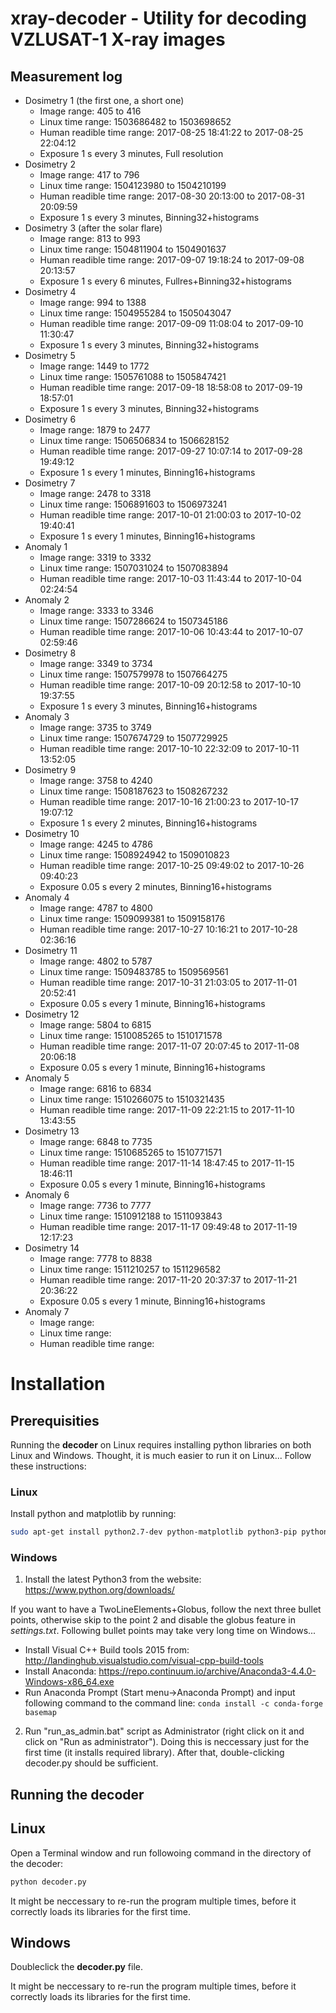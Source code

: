 # xray-decoder - Utility for decoding VZLUSAT-1 X-ray images

## Measurement log

  * Dosimetry 1 (the first one, a short one)
    * Image range: 405 to 416
    * Linux time range: 1503686482 to 1503698652
    * Human readible time range: 2017-08-25 18:41:22 to 2017-08-25 22:04:12
    * Exposure 1 s every 3 minutes, Full resolution
  * Dosimetry 2
    * Image range: 417 to 796
    * Linux time range: 1504123980 to 1504210199
    * Human readible time range: 2017-08-30 20:13:00 to 2017-08-31 20:09:59
    * Exposure 1 s every 3 minutes, Binning32+histograms
  * Dosimetry 3 (after the solar flare)
    * Image range: 813 to 993
    * Linux time range: 1504811904 to 1504901637
    * Human readible time range: 2017-09-07 19:18:24 to 2017-09-08 20:13:57
    * Exposure 1 s every 6 minutes, Fullres+Binning32+histograms
  * Dosimetry 4
    * Image range: 994 to 1388
    * Linux time range: 1504955284 to 1505043047
    * Human readible time range: 2017-09-09 11:08:04 to 2017-09-10 11:30:47
    * Exposure 1 s every 3 minutes, Binning32+histograms
  * Dosimetry 5
    * Image range: 1449 to 1772
    * Linux time range: 1505761088 to 1505847421
    * Human readible time range: 2017-09-18 18:58:08 to 2017-09-19 18:57:01
    * Exposure 1 s every 3 minutes, Binning32+histograms
  * Dosimetry 6
    * Image range: 1879 to 2477
    * Linux time range: 1506506834 to 1506628152
    * Human readible time range: 2017-09-27 10:07:14 to 2017-09-28 19:49:12
    * Exposure 1 s every 1 minutes, Binning16+histograms
  * Dosimetry 7
    * Image range: 2478 to 3318
    * Linux time range: 1506891603 to 1506973241
    * Human readible time range: 2017-10-01 21:00:03 to 2017-10-02 19:40:41
    * Exposure 1 s every 1 minutes, Binning16+histograms
  * Anomaly 1
    * Image range: 3319 to 3332
    * Linux time range: 1507031024 to 1507083894
    * Human readible time range: 2017-10-03 11:43:44 to 2017-10-04 02:24:54
  * Anomaly 2
    * Image range: 3333 to 3346
    * Linux time range: 1507286624 to 1507345186
    * Human readible time range: 2017-10-06 10:43:44 to 2017-10-07 02:59:46
  * Dosimetry 8
    * Image range: 3349 to 3734
    * Linux time range: 1507579978 to 1507664275
    * Human readible time range: 2017-10-09 20:12:58 to 2017-10-10 19:37:55
    * Exposure 1 s every 3 minutes, Binning16+histograms
  * Anomaly 3
    * Image range: 3735 to 3749
    * Linux time range: 1507674729 to 1507729925
    * Human readible time range: 2017-10-10 22:32:09 to 2017-10-11 13:52:05
  * Dosimetry 9
    * Image range: 3758 to 4240
    * Linux time range: 1508187623 to 1508267232
    * Human readible time range: 2017-10-16 21:00:23 to 2017-10-17 19:07:12
    * Exposure 1 s every 2 minutes, Binning16+histograms
  * Dosimetry 10
    * Image range: 4245 to 4786
    * Linux time range: 1508924942 to 1509010823
    * Human readible time range: 2017-10-25 09:49:02 to 2017-10-26 09:40:23
    * Exposure 0.05 s every 2 minutes, Binning16+histograms
  * Anomaly 4
    * Image range: 4787 to 4800
    * Linux time range: 1509099381 to 1509158176
    * Human readible time range: 2017-10-27 10:16:21 to 2017-10-28 02:36:16
  * Dosimetry 11
    * Image range: 4802 to 5787
    * Linux time range: 1509483785 to 1509569561
    * Human readible time range: 2017-10-31 21:03:05 to 2017-11-01 20:52:41
    * Exposure 0.05 s every 1 minute, Binning16+histograms
  * Dosimetry 12
    * Image range: 5804 to 6815
    * Linux time range: 1510085265 to 1510171578
    * Human readible time range: 2017-11-07 20:07:45 to 2017-11-08 20:06:18
    * Exposure 0.05 s every 1 minute, Binning16+histograms
  * Anomaly 5
    * Image range: 6816 to 6834
    * Linux time range: 1510266075 to 1510321435
    * Human readible time range: 2017-11-09 22:21:15 to 2017-11-10 13:43:55
  * Dosimetry 13
    * Image range: 6848 to 7735
    * Linux time range: 1510685265 to 1510771571
    * Human readible time range: 2017-11-14 18:47:45 to 2017-11-15 18:46:11
    * Exposure 0.05 s every 1 minute, Binning16+histograms
  * Anomaly 6
    * Image range: 7736 to 7777
    * Linux time range: 1510912188 to 1511093843
    * Human readible time range: 2017-11-17 09:49:48 to 2017-11-19 12:17:23
  * Dosimetry 14
    * Image range: 7778 to 8838
    * Linux time range: 1511210257 to 1511296582
    * Human readible time range: 2017-11-20 20:37:37 to 2017-11-21 20:36:22
    * Exposure 0.05 s every 1 minute, Binning16+histograms
  * Anomaly 7
    * Image range: 
    * Linux time range: 
    * Human readible time range: 

# Installation

## Prerequisities

Running the **decoder** on Linux requires installing python libraries on both Linux and Windows.
Thought, it is much easier to run it on Linux...
Follow these instructions:

### Linux

Install python and matplotlib by running:

```bash
sudo apt-get install python2.7-dev python-matplotlib python3-pip python3-tk python-pmw python-pip python-mpltoolkits.basemap python3-mpltoolkits.basemap python-scipy
```

### Windows

1. Install the latest Python3 from the website: https://www.python.org/downloads/
 
If you want to have a TwoLineElements+Globus, follow the next three bullet points, otherwise skip to the point 2 and disable the globus feature in _settings.txt_. Following bullet points may take very long time on Windows...

- Install Visual C++ Build tools 2015 from: http://landinghub.visualstudio.com/visual-cpp-build-tools
- Install Anaconda: https://repo.continuum.io/archive/Anaconda3-4.4.0-Windows-x86_64.exe
- Run Anaconda Prompt (Start menu->Anaconda Prompt) and input following command to the command line: ```conda install -c conda-forge basemap```
 
2. Run "run_as_admin.bat" script as Administrator (right click on it and click on "Run as administrator").
Doing this is neccessary just for the first time (it installs required library).
After that, double-clicking decoder.py should be sufficient.

## Running the decoder

## Linux

Open a Terminal window and run followoing command in the directory of the decoder:

```bash
python decoder.py
```

It might be neccessary to re-run the program multiple times, before it correctly loads its libraries for the first time.

## Windows

Doubleclick the **decoder.py** file.

It might be neccessary to re-run the program multiple times, before it correctly loads its libraries for the first time.

